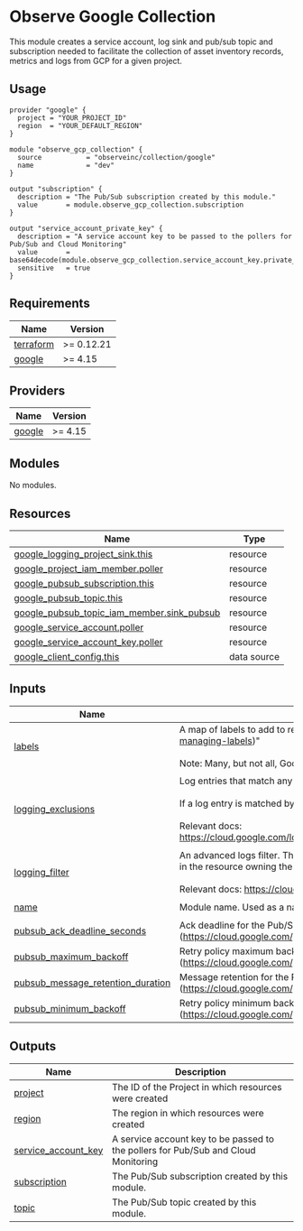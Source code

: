 # Observe Google Collection

This module creates a service account, log sink and pub/sub topic and subscription needed to facilitate the collection of asset inventory records, metrics and logs from GCP for a given project.

## Usage

```hcl
provider "google" {
  project = "YOUR_PROJECT_ID"
  region  = "YOUR_DEFAULT_REGION"
}

module "observe_gcp_collection" {
  source           = "observeinc/collection/google"
  name             = "dev" 
}

output "subscription" {
  description = "The Pub/Sub subscription created by this module."
  value       = module.observe_gcp_collection.subscription
}

output "service_account_private_key" {
  description = "A service account key to be passed to the pollers for Pub/Sub and Cloud Monitoring"
  value       = base64decode(module.observe_gcp_collection.service_account_key.private_key)
  sensitive   = true
}
```
## Requirements

| Name | Version |
|------|---------|
| <a name="requirement_terraform"></a> [terraform](#requirement\_terraform) | >= 0.12.21 |
| <a name="requirement_google"></a> [google](#requirement\_google) | >= 4.15 |

## Providers

| Name | Version |
|------|---------|
| <a name="provider_google"></a> [google](#provider\_google) | >= 4.15 |

## Modules

No modules.

## Resources

| Name | Type |
|------|------|
| [google_logging_project_sink.this](https://registry.terraform.io/providers/hashicorp/google/latest/docs/resources/logging_project_sink) | resource |
| [google_project_iam_member.poller](https://registry.terraform.io/providers/hashicorp/google/latest/docs/resources/project_iam_member) | resource |
| [google_pubsub_subscription.this](https://registry.terraform.io/providers/hashicorp/google/latest/docs/resources/pubsub_subscription) | resource |
| [google_pubsub_topic.this](https://registry.terraform.io/providers/hashicorp/google/latest/docs/resources/pubsub_topic) | resource |
| [google_pubsub_topic_iam_member.sink_pubsub](https://registry.terraform.io/providers/hashicorp/google/latest/docs/resources/pubsub_topic_iam_member) | resource |
| [google_service_account.poller](https://registry.terraform.io/providers/hashicorp/google/latest/docs/resources/service_account) | resource |
| [google_service_account_key.poller](https://registry.terraform.io/providers/hashicorp/google/latest/docs/resources/service_account_key) | resource |
| [google_client_config.this](https://registry.terraform.io/providers/hashicorp/google/latest/docs/data-sources/client_config) | data source |

## Inputs

| Name | Description | Type | Default | Required |
|------|-------------|------|---------|:--------:|
| <a name="input_labels"></a> [labels](#input\_labels) | A map of labels to add to resources (https://cloud.google.com/resource-manager/docs/creating-managing-labels)"<br><br>Note: Many, but not all, Google Cloud SDK resources support labels. | `map(string)` | `{}` | no |
| <a name="input_logging_exclusions"></a> [logging\_exclusions](#input\_logging\_exclusions) | Log entries that match any of these exclusion filters will not be exported.<br><br>If a log entry is matched by both logging\_filter and one of logging\_exclusions it will not be exported.<br><br>Relevant docs: https://cloud.google.com/logging/docs/reference/v2/rest/v2/billingAccounts.exclusions#LogExclusion | <pre>list(object({<br>    name        = string<br>    description = string<br>    filter      = string<br>    disabled    = string<br>  }))</pre> | `[]` | no |
| <a name="input_logging_filter"></a> [logging\_filter](#input\_logging\_filter) | An advanced logs filter. The only exported log entries are those that are<br>in the resource owning the sink and that match the filter.<br><br>Relevant docs: https://cloud.google.com/logging/docs/view/building-queries | `string` | `""` | no |
| <a name="input_name"></a> [name](#input\_name) | Module name. Used as a name prefix. | `string` | `"observe-collection"` | no |
| <a name="input_pubsub_ack_deadline_seconds"></a> [pubsub\_ack\_deadline\_seconds](#input\_pubsub\_ack\_deadline\_seconds) | Ack deadline for the Pub/Sub subscription (https://cloud.google.com/pubsub/docs/reference/rest/v1/projects.subscriptions) | `number` | `60` | no |
| <a name="input_pubsub_maximum_backoff"></a> [pubsub\_maximum\_backoff](#input\_pubsub\_maximum\_backoff) | Retry policy maximum backoff for the Pub/Sub subscription (https://cloud.google.com/pubsub/docs/reference/rest/v1/projects.subscriptions) | `string` | `"600s"` | no |
| <a name="input_pubsub_message_retention_duration"></a> [pubsub\_message\_retention\_duration](#input\_pubsub\_message\_retention\_duration) | Message retention for the Pub/Sub subscription (https://cloud.google.com/pubsub/docs/reference/rest/v1/projects.subscriptions) | `string` | `"86400s"` | no |
| <a name="input_pubsub_minimum_backoff"></a> [pubsub\_minimum\_backoff](#input\_pubsub\_minimum\_backoff) | Retry policy minimum backoff for the Pub/Sub subscription (https://cloud.google.com/pubsub/docs/reference/rest/v1/projects.subscriptions) | `string` | `"10s"` | no |

## Outputs

| Name | Description |
|------|-------------|
| <a name="output_project"></a> [project](#output\_project) | The ID of the Project in which resources were created |
| <a name="output_region"></a> [region](#output\_region) | The region in which resources were created |
| <a name="output_service_account_key"></a> [service\_account\_key](#output\_service\_account\_key) | A service account key to be passed to the pollers for Pub/Sub and Cloud Monitoring |
| <a name="output_subscription"></a> [subscription](#output\_subscription) | The Pub/Sub subscription created by this module. |
| <a name="output_topic"></a> [topic](#output\_topic) | The Pub/Sub topic created by this module. |
